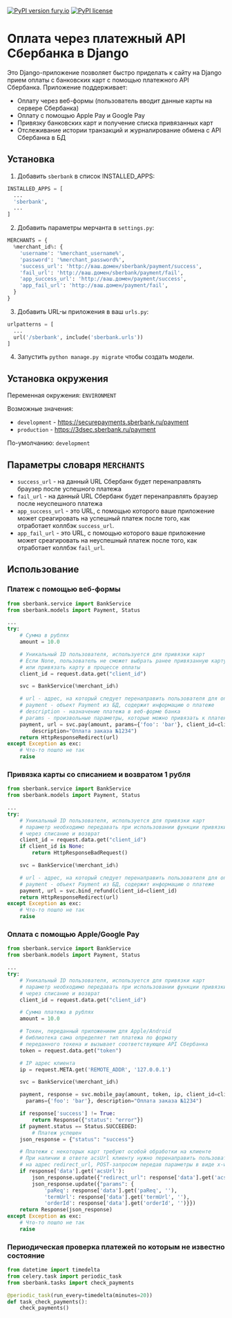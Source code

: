 [![PyPI version fury.io](https://badge.fury.io/py/django-sberbank.svg)](https://pypi.python.org/pypi/django-sberbank/)
[![PyPI license](https://img.shields.io/pypi/l/django-sberbank.svg)](https://pypi.python.org/pypi/django-sberbank/)

# Оплата через платежный API Сбербанка в Django
Это Django-приложение позволяет быстро приделать к сайту на Django прием оплаты с банковских карт с помощью платежного API Сбербанка. Приложение поддерживает:

* Оплату через веб-формы (пользователь вводит данные карты на сервере Сбербанка)
* Оплату с помощью Apple Pay и Google Pay
* Привязку банковских карт и получение списка привязанных карт
* Отслеживание истории транзакций и журналирование обмена с API Сбербанка в БД

## Установка
1. Добавить `sberbank` в список INSTALLED_APPS:
```python
INSTALLED_APPS = [
  ...
  'sberbank',
  ...
]
```
2. Добавить параметры мерчанта в `settings.py`:
```python
MERCHANTS = {
  %merchant_id%: {
    'username': '%merchant_username%',
    'password': '%merchant_password%',
    'success_url': 'http://ваш.домен/sberbank/payment/success',
    'fail_url': 'http://ваш.домен/sberbank/payment/fail',
    'app_success_url': 'http://ваш.домен/payment/success',
    'app_fail_url': 'http://ваш.домен/payment/fail',
  }
}
```
3. Добавить URL-ы приложения в ваш `urls.py`:
```python
urlpatterns = [
  ...
  url('/sberbank', include('sberbank.urls'))
]

```
4. Запустить `python manage.py migrate` чтобы создать модели.

## Установка окружения

Переменная окружения: `ENVIRONMENT`

Возможные значения:
* `development` - https://securepayments.sberbank.ru/payment
* `production` - https://3dsec.sberbank.ru/payment

По-умолчанию: `development`

## Параметры словаря `MERCHANTS`
* `success_url` - на данный URL Сбербанк будет перенаправлять браузер после успешного платежа
* `fail_url` - на данный URL Сбербанк будет перенаправлять браузер после неуспешного платежа
* `app_success_url` - это URL, с помощью которого ваше приложение может среагировать на успешный платеж после того, как отработает коллбэк `success_url`.
* `app_fail_url` - это URL, с помощью которого ваше приложение может среагировать на неуспешный платеж после того, как отработает коллбэк `fail_url`.

## Использование
### Платеж с помощью веб-формы

```python
from sberbank.service import BankService
from sberbank.models import Payment, Status

...
try:
    # Сумма в рублях
    amount = 10.0

    # Уникальный ID пользователя, используется для привязки карт
    # Если None, пользователь не сможет выбрать ранее привязанную карту
    # или привязать карту в процессе оплаты
    client_id = request.data.get("client_id")

    svc = BankService(%merchant_id%)

    # url - адрес, на который следует перенаправить пользователя для оплаты
    # payment - объект Payment из БД, содержит информацию о платеже
    # description - назначение платежа в веб-форме банка
    # params - произвольные параметры, которые можно привязать к платежу
    payment, url = svc.pay(amount, params={'foo': 'bar'}, client_id=client_id,
        description="Оплата заказа №1234")
    return HttpResponseRedirect(url)
except Exception as exc:
    # Что-то пошло не так
    raise
```
### Привязка карты со списанием и возвратом 1 рубля

```python
from sberbank.service import BankService
from sberbank.models import Payment, Status

...
try:
    # Уникальный ID пользователя, используется для привязки карт
    # параметр необходимо передавать при использовании функции привязки карт
    # через списание и возврат
    client_id = request.data.get("client_id")
    if client_id is None:
        return HttpResponseBadRequest()

    svc = BankService(%merchant_id%)

    # url - адрес, на который следует перенаправить пользователя для оплаты
    # payment - объект Payment из БД, содержит информацию о платеже
    payment, url = svc.bind_refund(client_id=client_id)
    return HttpResponseRedirect(url)
except Exception as exc:
    # Что-то пошло не так
    raise
```
### Оплата с помощью Apple/Google Pay

```python
from sberbank.service import BankService
from sberbank.models import Payment, Status

...
try:
    # Уникальный ID пользователя, используется для привязки карт
    # параметр необходимо передавать при использовании функции привязки карт
    # через списание и возврат
    client_id = request.data.get("client_id")

    # Сумма платежа в рублях
    amount = 10.0

    # Токен, переданный приложением для Apple/Android
    # библиотека сама определяет тип платежа по формату
    # переданного токена и вызывает соответствующее API Сбербанка
    token = request.data.get("token")

    # IP адрес клиента
    ip = request.META.get('REMOTE_ADDR', '127.0.0.1')

    svc = BankService(%merchant_id%)

    payment, response = svc.mobile_pay(amount, token, ip, client_id=client_id,
      params={'foo': 'bar'}, description="Оплата заказа №1234")

    if response['success'] != True:
        return Response({"status": "error"})
    if payment.status == Status.SUCCEEDED:
        # Платеж успешен
    json_response = {"status": "success"}

    # Платежи с некоторых карт требуют особой обработки на клиенте
    # При наличии в ответе acsUrl клиенту нужно перенаправить пользователя
    # на адрес redirect_url, POST-запросом передав параметры в виде x-www-form-urlencoded
    if response['data'].get('acsUrl'):
        json_response.update({"redirect_url": response['data'].get('acsUrl', '')})
        json_response.update({"params": {
            'paReq': response['data'].get('paReq', ''),
            'termUrl': response['data'].get('termUrl', ''),
            'orderId': response['data'].get('orderId', '')}})
    return Response(json_response)
except Exception as exc:
    # Что-то пошло не так
    raise
```

### Периодическая проверка платежей по которым не известно состояние

```python
from datetime import timedelta
from celery.task import periodic_task
from sberbank.tasks import check_payments

@periodic_task(run_every=timedelta(minutes=20))
def task_check_payments():
    check_payments()
```
